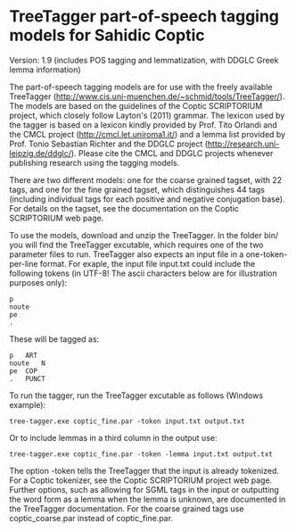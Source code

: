 TreeTagger part-of-speech tagging models for Sahidic Coptic
===========================================================
Version: 1.9 (includes POS tagging and lemmatization, with DDGLC Greek lemma information)

The part-of-speech tagging models are for use with the freely available TreeTagger 
(http://www.cis.uni-muenchen.de/~schmid/tools/TreeTagger/). The models are based
on the guidelines of the Coptic SCRIPTORIUM project, which closely follow Layton's (2011)
grammar. The lexicon used by the tagger is based on a lexicon kindly provided by Prof.
Tito Orlandi and the CMCL project (http://cmcl.let.uniroma1.it/) and a lemma list provided by
Prof. Tonio Sebastian Richter and the DDGLC project (http://research.uni-leipzig.de/ddglc/). 
Please cite the CMCL and DDGLC projects whenever publishing research using the tagging models.

There are two different models: one for the coarse grained tagset, with 22 tags, and one
for the fine grained tagset, which distinguishes 44 tags (including individual tags for
each positive and negative conjugation base). For details on the tagset, see the 
documentation on the Coptic SCRIPTORIUM web page.

To use the models, download and unzip the TreeTagger. In the folder bin/ you will find
the TreeTagger excutable, which requires one of the two parameter files to run. TreeTagger
also expects an input file in a one-token-per-line format. For exaple, the input file input.txt could
include the following tokens (in UTF-8! The ascii characters below are for illustration purposes only): 

```
p
noute
pe
.
```

These will be tagged as:

```
p	ART
noute	N
pe	COP
.	PUNCT
```

To run the tagger, run the TreeTagger excutable as follows (Windows example): 

```
tree-tagger.exe coptic_fine.par -token input.txt output.txt
```

Or to include lemmas in a third column in the output use:

```
tree-tagger.exe coptic_fine.par -token -lemma input.txt output.txt
```

The option -token tells the TreeTagger that the input is already tokenized. For a Coptic tokenizer, 
see the Coptic SCRIPTORIUM project web page. Further options, such as allowing for SGML tags in the
input or outputting the word form as a lemma when the lemma is unknown, are documented in the 
TreeTagger documentation. For the coarse grained tags use coptic_coarse.par instead of coptic_fine.par.
